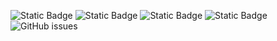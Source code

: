 ![Static Badge](https://img.shields.io/badge/blacklists-60-000000) ![Static Badge](https://img.shields.io/badge/blacklisted-2900661-cc0000) ![Static Badge](https://img.shields.io/badge/whitelisted-2242-00CC00) ![Static Badge](https://img.shields.io/badge/streaming_blacklist-28106-000000) ![GitHub issues](https://img.shields.io/github/issues/fabriziosalmi/blacklists)
